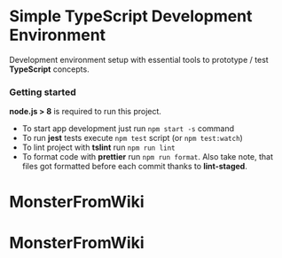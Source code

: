 # Simple TypeScript Development Environment

Development environment setup with essential tools to prototype / test __TypeScript__ concepts.

### Getting started

__node.js > 8__ is required to run this project.

* To start app development just run `npm start -s` command 
* To run __jest__ tests execute `npm test` script (or `npm test:watch`)
* To lint project with __tslint__ run `npm run lint`
* To format code with __prettier__ run `npm run format`. Also take note, that files got formatted before each commit thanks to __lint-staged__.
# MonsterFromWiki
# MonsterFromWiki
